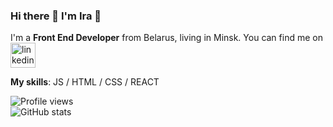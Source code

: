 ### Hi there 👋 I'm Ira :woman:

I'm a **Front End Developer** from Belarus, living in Minsk. You can find me on [<img src='https://cdn.jsdelivr.net/npm/simple-icons@3.0.1/icons/linkedin.svg' alt='linkedin' height='40'>](https://www.linkedin.com/in/https://www.linkedin.com/in/ira-levkovich//)  

**My skills**:  JS / HTML / CSS / REACT 

![Profile views](https://gpvc.arturio.dev/https://github.com/Iri-iri)  
![GitHub stats](https://github-readme-stats.vercel.app/api?username=https://github.com/Iri-iri&show_icons=true)  

